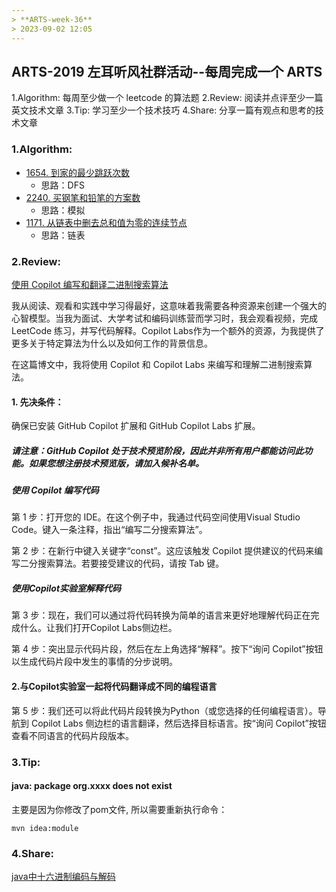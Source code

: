 ```yaml
---
> **ARTS-week-36**
> 2023-09-02 12:05
---
```



## ARTS-2019 左耳听风社群活动--每周完成一个 ARTS
1.Algorithm: 每周至少做一个 leetcode 的算法题
2.Review: 阅读并点评至少一篇英文技术文章
3.Tip: 学习至少一个技术技巧
4.Share: 分享一篇有观点和思考的技术文章

### 1.Algorithm:

- [1654. 到家的最少跳跃次数](https://leetcode.cn/problems/minimum-jumps-to-reach-home/submissions/461166872/)  
    + 思路：DFS
- [2240. 买钢笔和铅笔的方案数](https://leetcode.cn/problems/number-of-ways-to-buy-pens-and-pencils/submissions/461825298/) 
    + 思路：模拟
- [1171. 从链表中删去总和值为零的连续节点](https://leetcode.cn/problems/remove-zero-sum-consecutive-nodes-from-linked-list/submissions/461825417/)  
    + 思路：链表

### 2.Review:

[使用 Copilot 编写和翻译二进制搜索算法](https://dev.to/github/use-copilot-to-write-and-translate-a-binary-search-algorithm-lcm)

我从阅读、观看和实践中学习得最好，这意味着我需要各种资源来创建一个强大的心智模型。当我为面试、大学考试和编码训练营而学习时，我会观看视频，完成 LeetCode 练习，并写代码解释。Copilot Labs作为一个额外的资源，为我提供了更多关于特定算法为什么以及如何工作的背景信息。

在这篇博文中，我将使用 Copilot 和 Copilot Labs 来编写和理解二进制搜索算法。

#### 1. 先决条件：

确保已安装 GitHub Copilot 扩展和 GitHub Copilot Labs 扩展。

##### 请注意：GitHub Copilot 处于技术预览阶段，因此并非所有用户都能访问此功能。如果您想注册技术预览版，请加入候补名单。
[](./images/ARTS-week-36-1.png)

##### 使用 Copilot 编写代码
第 1 步：打开您的 IDE。在这个例子中，我通过代码空间使用Visual Studio Code。键入一条注释，指出“编写二分搜索算法”。
[](./images/ARTS-week-36-2.png)

第 2 步：在新行中键入关键字“const”。这应该触发 Copilot 提供建议的代码来编写二分搜索算法。若要接受建议的代码，请按 Tab 键。
[](./images/ARTS-week-36-3.png)
[](./images/ARTS-week-36-4.png)
[](./images/ARTS-week-36-5.png)

##### 使用Copilot实验室解释代码
第 3 步：现在，我们可以通过将代码转换为简单的语言来更好地理解代码正在完成什么。让我们打开Copilot Labs侧边栏。
[](./images/ARTS-week-36-6.png)

第 4 步：突出显示代码片段，然后在左上角选择“解释”。按下“询问 Copilot”按钮以生成代码片段中发生的事情的分步说明。
[](./images/ARTS-week-36-7.png)
[](./images/ARTS-week-36-8.png)
[](./images/ARTS-week-36-9.png)


#### 2.与Copilot实验室一起将代码翻译成不同的编程语言
第 5 步：我们还可以将此代码片段转换为Python（或您选择的任何编程语言）。导航到 Copilot Labs 侧边栏的语言翻译，然后选择目标语言。按“询问 Copilot”按钮查看不同语言的代码片段版本。
[](./images/ARTS-week-36-9.png)
[](./images/ARTS-week-36-10.png)
[](./images/ARTS-week-36-11.png)

### 3.Tip:

#### java: package org.xxxx does not exist

主要是因为你修改了pom文件, 所以需要重新执行命令：
```shell
mvn idea:module
```

### 4.Share:

[java中十六进制编码与解码](https://blog.csdn.net/chinabestchina/article/details/105212391)